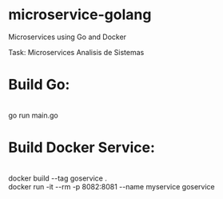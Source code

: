 # microservice-golang
Microservices using Go and Docker

Task: Microservices
Analisis de Sistemas

# Build Go:
<br> go run main.go

# Build Docker Service:
<br> docker build --tag goservice .
<br> docker run -it --rm -p 8082:8081 --name myservice goservice
